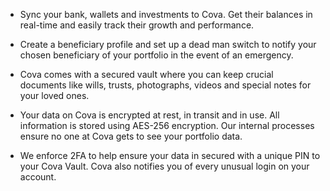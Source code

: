 - Sync your bank, wallets and investments to Cova. Get their balances in real-time and easily track their growth and performance.

- Create a beneficiary profile and set up a dead man switch to notify your chosen beneficiary of your portfolio in the event of an emergency.

- Cova comes with a secured vault where you can keep crucial documents like wills, trusts, photographs, videos and special notes for your loved ones.

- Your data on Cova is encrypted at rest, in transit and in use. All information is stored using AES-256 encryption. Our internal processes ensure no one at Cova gets to see your portfolio data.

- We enforce 2FA to help ensure your data in secured with a unique PIN to your Cova Vault. Cova also notifies you of every unusual login on your account.